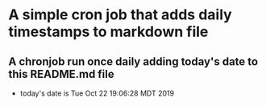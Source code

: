 A simple cron job that adds daily timestamps to markdown file
============================================================
## A chronjob run once daily adding today's date to this README.md file
* today's date is Tue Oct 22 19:06:28 MDT 2019
